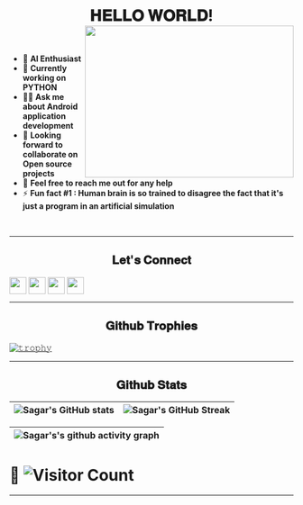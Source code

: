 <!-- intro hello wold -->
<h1 align="center"> 𝐇𝐄𝐋𝐋𝐎 𝐖𝐎𝐑𝐋𝐃!
<img src= "https://theintercept.imgix.net/wp-uploads/sites/1/2018/03/Intercept_FB_3-1521757151.gif" height="270px" width="370px" align="right">
</h1>
<br>

- 🤖 **AI Enthusiast** 
- 🚀 **Currently working on PYTHON** 
- 👨‍💻 **Ask me about Android application development**
- 🤝 **Looking forward to collaborate on Open source projects** 
- 💬 **Feel free to reach me out for any help** 
- ⚡ **Fun fact #1 : Human brain is so trained to disagree the fact that it's just a program in an artificial simulation**
<br>
<hr>

<!-- socials section -->
<h2 align="center">𝐋𝐞𝐭'𝐬 𝐂𝐨𝐧𝐧𝐞𝐜𝐭</h2>
  
[<img height="30" align="center" src="https://img.shields.io/badge/linkedin-blue.svg?&style=for-the-badge&logo=linkedin&logoColor=white" />][LinkedIn]
[<img height="30" align="center" src="https://img.shields.io/badge/twitter-%231DA1F2.svg?&style=for-the-badge&logo=twitter&logoColor=white" />][Twitter]
[<img height="30" align="center" src = "https://img.shields.io/badge/Youtube-%23E4405F.svg?&style=for-the-badge&logo=Youtube&logoColor=white"/>][Youtube] 
[<img height="30" align="center" src = "https://img.shields.io/badge/Facebook-036be4.svg?&style=for-the-badge&logo=facebook&logoColor=white"/>][Facebook]

<hr>


<!-- github trophies section -->
<p align="center">
  <h2 align="center">𝐆𝐢𝐭𝐡𝐮𝐛 𝐓𝐫𝐨𝐩𝐡𝐢𝐞𝐬</h2>
</p>

[![𝚝𝚛𝚘𝚙𝚑𝚢](https://github-profile-trophy.vercel.app/?username=Sagar0-0&column=7&margin-w=35&margin-h=35&no-bg=true&no-frame=true&theme=radical)](https://github.com/Sagar0-0)
<br>
<hr>

<!-- github stats section -->
<p align="center">
  <h2 align="center">𝐆𝐢𝐭𝐡𝐮𝐛 𝐒𝐭𝐚𝐭𝐬</h2>
</p>

| ![Sagar's GitHub stats](https://github-readme-stats.vercel.app/api?username=Sagar0-0&show_icons=true&theme=gotham) | ![Sagar's GitHub Streak](https://github-readme-streak-stats.herokuapp.com/?user=Sagar0-0&theme=gotham) |
| :---: | :---: |

|   ![Sagar's's github activity graph](https://activity-graph.herokuapp.com/graph?username=Sagar0-0&theme=gotham) |
| :---: |

 # 👀 ![Visitor Count](https://profile-counter.glitch.me/{Sagar0-0}/count.svg)

 
<hr>


<!-- links to socials -->
[twitter]: https://twitter.com/sagar0_o
[youtube]: https://www.youtube.com/channel/UCbXjqGX2O0UW12AIboO2Psw
[gmail]: https://gmail.com/sagar.0dev/
[linkedin]: https://www.linkedin.com/in/sagar-malhotra7015/
[Facebook]: https://www.facebook.com/
